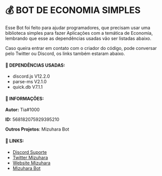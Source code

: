# :moneybag: **BOT DE ECONOMIA SIMPLES** 
Esse Bot foi feito para ajudar programadores, que precisam usar uma biblioteca simples para fazer Aplicações com a temática de Economia, lembrando que esse as dependências usadas vão ser listadas abaixo.

Caso queira entrar em contato com o criador do código, pode conversar pelo Twitter ou Discord, os links também estaram abaixo.

#### :ledger: DEPENDÊNCIAS USADAS: 

* discord.js V12.2.0 
* parse-ms V2.1.0
* quick.db V7.1.1

#### :bust_in_silhouette: INFORMAÇÕES:

**Autor:** Tia#1000

**ID:** 568182075929395210

**Outros Projetos**: Mizuhara Bot

#### :paperclip: LINKS:

* [Discord Suporte](https://discord.gg/QraTZUq)
* [Twitter Mizuhara](https://twitter.com/BotMizuhara)
* [Website Mizuhara](https://www.mizuhara.tk)
* [Mizuhara Bot](https://discord.com/oauth2/authorize?client_id=694270851008167976&scope=bot&permissions=805314622)
